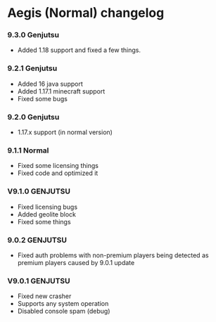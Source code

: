# Aegis (Normal) changelog

### 9.3.0 Genjutsu
- Added 1.18 support and fixed a few things.

### 9.2.1 Genjutsu
- Added 16 java support
- Added 1.17.1 minecraft support
- Fixed some bugs

### 9.2.0 Genjutsu
- 1.17.x support (in normal version)

### 9.1.1 Normal
- Fixed some licensing things
- Fixed code and optimized it

### V9.1.0 GENJUTSU
- Fixed licensing bugs
- Added geolite block
- Fixed some things

### 9.0.2 GENJUTSU
- Fixed auth problems with non-premium players being detected as premium players caused by 9.0.1 update

### V9.0.1 GENJUTSU
- Fixed new crasher
- Supports any system operation
- Disabled console spam (debug)
